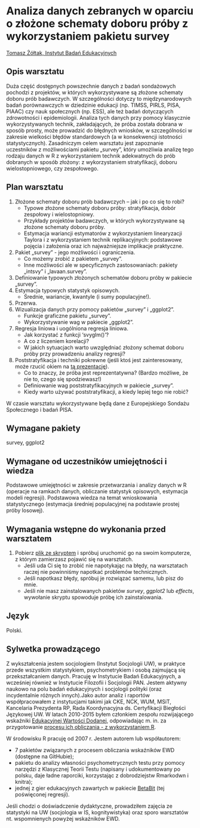 # Analiza danych zebranych w oparciu o złożone schematy doboru próby z wykorzystaniem pakietu survey

[Tomasz Żółtak, Instytut Badań Edukacyjnych](https://github.com/tzoltak)

## Opis warsztatu

Duża część dostępnych powszechnie danych z badań sondażowych pochodzi z projektów, w których wykorzystywane są złożone schematy doboru prób badawczych. W szczególności dotyczy to międzynarodowych badań porównawczych w dziedzinie edukacji (np. TIMSS, PIRLS, PISA, PIAAC) czy nauk społecznych (np. ESS), ale też badań dotyczących zdrowotności i epidemiologii. Analiza tych danych przy pomocy klasycznie wykorzystywanych technik, zakładających, że próba została dobrana w sposób prosty, może prowadzić do błędnych wniosków, w szczególności w zakresie wielkości błędów standardowych (a w konsekwencji istotności statystycznych). Zasadniczym celem warsztatu jest zapoznanie uczestników z możliwościami pakietu „survey”, który umożliwia analizę tego rodzaju danych w R z wykorzystaniem technik adekwatnych do prób dobranych w sposób złożony: z wykorzystaniem stratyfikacji, doboru wielostopniowego, czy zespołowego.

## Plan warsztatu

  1. Złożone schematy doboru prób badawczych – jak i po co się to robi?
     - Typowe złożone schematy doboru próby: stratyfikacja, dobór zespołowy i wielostopniowy.
     - Przykłady projektów badawczych, w których wykorzystywane są złożone schematy doboru próby.
     - Estymacja wariancji estymatorów z wykorzystaniem linearyzacji Taylora i z wykorzystaniem technik replikacyjnych: podstawowe pojęcia i założenia oraz ich najważniejsze implikacje praktyczne.
  2. Pakiet „survey” - jego możliwości i ograniczenia.
     - Co możemy zrobić z pakietem „survey”.
     - Inne możliwości ale w specyficznych zastosowaniach: pakiety „intsvy” i „lavaan.survey”.
  3. Definiowanie typowych złożonych schematów doboru próby w pakiecie „survey”.
  4. Estymacja typowych statystyk opisowych.
     - Średnie, wariancje, kwantyle (i sumy populacyjne!).
  5. Przerwa.
  6. Wizualizacja danych przy pomocy pakietów „survey” i „ggplot2”.
     - Funkcje graficzne pakietu „survey”.
     - Wykorzystywanie wag w pakiecie „ggplot2”.
  7. Regresja liniowa i uogólniona regresja liniowa.
     - Jak korzystać z funkcji ‘svyglm()’?
     - A co z liczeniem korelacji?
     - W jakich sytuacjach warto uwzględniać złożony schemat doboru próby przy prowadzeniu analizy regresji?
  8. Poststratyfikacja i techniki pokrewne (jeśli ktoś jest zainteresowany, może rzucić okiem na [tą prezentację](https://github.com/tzoltak/warsztaty/tree/master/310_Sondaze/sesja_popoludniowa/materialy_uzupelniajace/poststratyfikacja_ESS.pdf)).
     - Co to znaczy, że próba jest reprezentatywna? (Bardzo możliwe, że nie to, czego się spodziewasz!)
     - Definiowanie wag poststratyfikacyjnych w pakiecie „survey”.
     - Kiedy warto używać poststratyfikacji, a kiedy lepiej tego nie robić?

W czasie warsztatu wykorzystywane będą dane z Europejskiego Sondażu Społecznego i badań PISA.

## Wymagane pakiety

survey, ggplot2

## Wymagane od uczestników umiejętności i wiedza

Podstawowe umiejętności w zakresie przetwarzania i analizy danych w R (operacje na ramkach danych, obliczanie statystyk opisowych, estymacja modeli regresji). Podstawowa wiedza na temat wnioskowania statystycznego (estymacja średniej populacyjnej na podstawie prostej próby losowej).

## Wymagania wstępne do wykonania przed warsztatem

  1. Pobierz [plik ze skryptem](https://raw.githubusercontent.com/whyRconf/warsztaty/master/211_Sondaze/sesja_popoludniowa/sprawdz_czy_dziala.R) i spróbuj uruchomić go na swoim komputerze, z którym zamierzasz pojawić się na warsztatch.
     - Jeśli uda Ci się to zrobić nie napotykając na błędy, na warsztatach raczej nie powinniśmy napotkać problemów technicznych.
     - Jeśli napotkasz błędy, spróbuj je rozwiązać samemu, lub pisz do mnie.
     - Jeśli nie masz zainstalowanych pakietów *survey*, *ggplot2* lub *effects*, wywołanie skryptu spowoduje próbę ich zainstalowania.

## Język 

Polski.

## Sylwetka prowadzącego

Z wykształcenia jestem socjologiem (Instytut Socjologii UW), w praktyce przede wszystkim statystykiem, psychometrykiem i osobą zajmującą się przekształcaniem danych. Pracuję w Instytucie Badań Edukacyjnych, a wcześniej również w Instytucie Filozofii i Socjologii PAN. Jestem aktywny naukowo na polu badań edukacyjnych i socjologii polityki (oraz incydentalnie różnych innych).Jako autor analiz i raportów współpracowałem z instytucjami takimi jak CKE, NCK, WUM, MSiT, Kancelaria Prezydenta RP, Rada Koordynacyjna ds. Certyfikacji Biegłości Językowej UW. W latach 2010-2015 byłem członkiem zespołu rozwijającego wskaźniki [Edukacyjnej Wartości Dodanej](http://ewd.edu.pl), odpowiadając m. in. za przygotowanie [procesu ich obliczania - z wykorzystaniem R](http://ewd.edu.pl/wp-content/uploads/2014/12/poster-id-201513-00544.pdf).

W środowisku R pracuję od 2007 r. Jestem autorem lub współautorem:

  - 7 pakietów związanych z procesem obliczania wskaźników EWD (dostępne na GitHubie);
  - pakietu do analizy własności psychometrycznych testu przy pomocy narzędzi z Klasycznej Teorii Testu (napisany i udokumentowany po polsku, daje ładne raporciki, korzystając z dobrodziejstw Rmarkodwn i knitra);
  - jednej z gier edukacyjnych zawartych w pakiecie [BetaBit](https://cran.r-project.org/web/packages/BetaBit/) (tej poświęconej regresji).

Jeśli chodzi o doświadczenie dydaktyczne, prowadziłem zajęcia ze statystyki na UW (socjologia w IS, kognitywistyka) oraz sporo warsztatów nt. wspomnienych powyżej wskaźników EWD.
